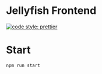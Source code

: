 # Jellyfish Frontend
[![code style: prettier](https://img.shields.io/badge/code_style-prettier-ff69b4.svg?style=flat-square)](https://github.com/prettier/prettier)

# Start 
```
npm run start
```

